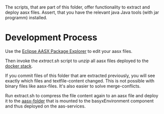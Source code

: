 The scripts, that are part of this folder, offer functionality to extract and deploy aasx files. Assert, that you have the relevant java Java tools (with jar programm) installed.

# Development Process 

Use the [Eclipse AASX Package Explorer](https://github.com/eclipse-aaspe/package-explorer) to edit your aasx files.

Then invoke the *extract.sh* script to *unzip* all aasx files deployed to the [docker stack](../docker). 

If you commit files of this folder that are extracted previously, you will see exactly which files and textfile-content changed. This is not possible with binary files like aasx-files. It's also easier to solve merge-conflicts.

Run extract.sh to compress the file content again to an aasx file and deploy it to the [aasx-folder](../docker/data/aasx/) that is mounted to the basyxEnvironment component and thus deployed on the aas-services.





